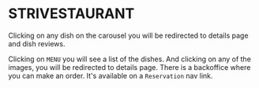 # STRIVESTAURANT

Clicking on any dish on the carousel you will be redirected to details page and dish reviews.

Clicking on ```MENU``` you will see a list of the dishes. And clicking on any of the images, you will be redirected to details page.
There is a backoffice where you can make an order. It's available on a ```Reservation``` nav link.




